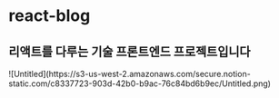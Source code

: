 # react-blog
<h2>리액트를 다루는 기술 프론트엔드 프로젝트입니다</h2>
![Untitled](https://s3-us-west-2.amazonaws.com/secure.notion-static.com/c8337723-903d-42b0-b9ac-76c84bd6b9ec/Untitled.png)
